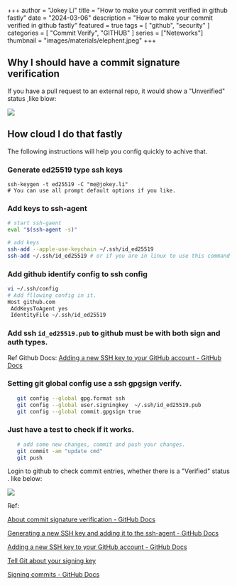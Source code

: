 +++
author = "Jokey Li"
title = "How to make your commit verified in github fastly"
date = "2024-03-06"
description = "How to make your commit verified in github fastly"
featured = true
tags = [
    "github",
    "security"
]
categories = [
    "Commit Verify",
    "GITHUB"
]
series = ["Neteworks"]
thumbnail = "images/materials/elephent.jpeg"
+++

## Why I should have a commit signature verification

If you  have a pull request to an external repo, it would show a "Unverified" status ,like blow:

![](/images/articles/2024-03-06-16-07-00-image.png) 

## How cloud I do that fastly

The following instructions will help you config quickly to achive that.

### Generate ed25519 type ssh keys

```
ssh-keygen -t ed25519 -C "me@jokey.li"
# You can use all prompt default options if you like.
```

### Add keys to ssh-agent

```bash
# start ssh-gaent 
eval "$(ssh-agent -s)"

# add keys
ssh-add --apple-use-keychain ~/.ssh/id_ed25519
ssh-add ~/.ssh/id_ed25519 # or if you are in linux to use this command
```

### Add github identify config to ssh config

```bash
vi ~/.ssh/config
# Add fllowing config in it.
Host github.com
 AddKeysToAgent yes
 IdentityFile ~/.ssh/id_ed25519
```

### Add ssh `id_ed25519.pub` to github must be with **both** sign and **auth** types.

Ref Github Docs: [Adding a new SSH key to your GitHub account - GitHub Docs](https://docs.github.com/en/authentication/connecting-to-github-with-ssh/adding-a-new-ssh-key-to-your-github-account)

### Setting git global config use a ssh gpgsign verify.

```bash
   git config --global gpg.format ssh
   git config --global user.signingkey  ~/.ssh/id_ed25519.pub
   git config --global commit.gpgsign true 
```

### Just have a  test to check if it works.

```bash
   # add some new changes, commit and push your changes.
   git commit -am "update cmd"
   git push
```

Login to github to check commit entries,  whether there is a "Verified" status . like below:

![](/images/articles//2024-03-06-15-54-16-image.png)

Ref: 

[About commit signature verification - GitHub Docs](https://docs.github.com/en/authentication/managing-commit-signature-verification/about-commit-signature-verification)

[Generating a new SSH key and adding it to the ssh-agent - GitHub Docs](https://docs.github.com/en/authentication/connecting-to-github-with-ssh/generating-a-new-ssh-key-and-adding-it-to-the-ssh-agent)

[Adding a new SSH key to your GitHub account - GitHub Docs](https://docs.github.com/en/authentication/connecting-to-github-with-ssh/adding-a-new-ssh-key-to-your-github-account)

[Tell Git about your signing key](https://docs.github.com/en/authentication/managing-commit-signature-verification/telling-git-about-your-signing-key)

[Signing commits - GitHub Docs](https://docs.github.com/en/authentication/managing-commit-signature-verification/signing-commits)
